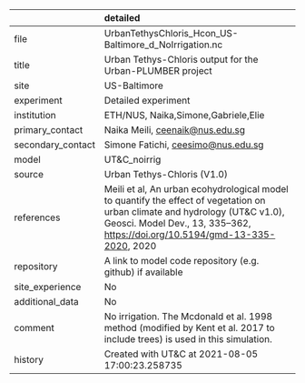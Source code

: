 |                   | detailed                                                                                                                                                                                                    |
|:------------------|:------------------------------------------------------------------------------------------------------------------------------------------------------------------------------------------------------------|
| file              | UrbanTethysChloris_Hcon_US-Baltimore_d_NoIrrigation.nc                                                                                                                                                      |
| title             | Urban Tethys-Chloris output for the Urban-PLUMBER project                                                                                                                                                   |
| site              | US-Baltimore                                                                                                                                                                                                |
| experiment        | Detailed experiment                                                                                                                                                                                         |
| institution       | ETH/NUS, Naika,Simone,Gabriele,Elie                                                                                                                                                                         |
| primary_contact   | Naika Meili, ceenaik@nus.edu.sg                                                                                                                                                                             |
| secondary_contact | Simone Fatichi, ceesimo@nus.edu.sg                                                                                                                                                                          |
| model             | UT&C_noirrig                                                                                                                                                                                                |
| source            | Urban Tethys-Chloris (V1.0)                                                                                                                                                                                 |
| references        | Meili et al, An urban ecohydrological model to quantify the effect of vegetation on urban climate and hydrology (UT&C v1.0), Geosci. Model Dev., 13, 335–362, https://doi.org/10.5194/gmd-13-335-2020, 2020 |
| repository        | A link to model code repository (e.g. github) if available                                                                                                                                                  |
| site_experience   | No                                                                                                                                                                                                          |
| additional_data   | No                                                                                                                                                                                                          |
| comment           | No irrigation. The Mcdonald et al. 1998 method (modified by Kent et al. 2017 to include trees) is used in this simulation.                                                                                  |
| history           | Created with UT&C at 2021-08-05 17:00:23.258735                                                                                                                                                             |

